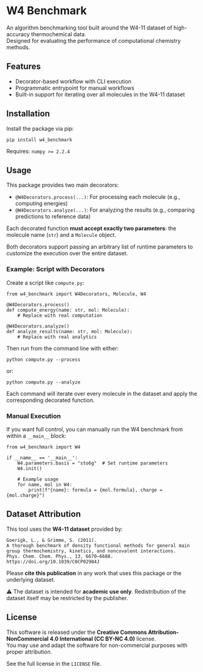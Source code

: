 # W4 Benchmark

An algorithm benchmarking tool built around the W4-11 dataset of high-accuracy thermochemical data.  
Designed for evaluating the performance of computational chemistry methods.

## Features

- Decorator-based workflow with CLI execution
- Programmatic entrypoint for manual workflows
- Built-in support for iterating over all molecules in the W4-11 dataset

## Installation

Install the package via pip:

    pip install w4_benchmark

Requires: `numpy >= 2.2.4`

## Usage

This package provides two main decorators:

- `@W4Decorators.process(...)`: For processing each molecule (e.g., computing energies)
- `@W4Decorators.analyze(...)`: For analyzing the results (e.g., comparing predictions to reference data)

Each decorated function **must accept exactly two parameters**: the molecule name (`str`) and a `Molecule` object.

Both decorators support passing an arbitrary list of runtime parameters to customize the execution over the entire dataset.

### Example: Script with Decorators

Create a script like `compute.py`:

    from w4_benchmark import W4Decorators, Molecule, W4

    @W4Decorators.process()
    def compute_energy(name: str, mol: Molecule):
        # Replace with real computation

    @W4Decorators.analyze()
    def analyze_results(name: str, mol: Molecule):
        # Replace with real analytics

Then run from the command line with either:

    python compute.py --process

or:

    python compute.py --analyze

Each command will iterate over every molecule in the dataset and apply the corresponding decorated function.

### Manual Execution

If you want full control, you can manually run the W4 benchmark from within a `__main__` block:

    from w4_benchmark import W4

    if __name__ == '__main__':
        W4.parameters.basis = "sto6g"  # Set runtime parameters
        W4.init()

        # Example usage
        for name, mol in W4:
            print(f"{name}: formula = {mol.formula}, charge = {mol.charge}")

## Dataset Attribution

This tool uses the **W4-11 dataset** provided by:

    Goerigk, L., & Grimme, S. (2011).
    A thorough benchmark of density functional methods for general main group thermochemistry, kinetics, and noncovalent interactions.
    Phys. Chem. Chem. Phys., 13, 6670–6688.
    https://doi.org/10.1039/C0CP02984J

Please **cite this publication** in any work that uses this package or the underlying dataset.

⚠️ The dataset is intended for **academic use only**. Redistribution of the dataset itself may be restricted by the publisher.

## License

This software is released under the **Creative Commons Attribution-NonCommercial 4.0 International (CC BY-NC 4.0)** license.  
You may use and adapt the software for non-commercial purposes with proper attribution.

See the full license in the `LICENSE` file.
